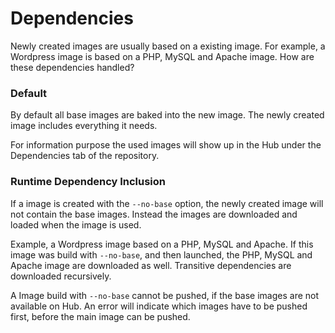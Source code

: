 # Dependencies
Newly created images are usually based on a existing image.
For example, a Wordpress image is based on a PHP, MySQL and Apache image.
How are these dependencies handled?

### Default
By default all base images are baked into the new image. The newly created image includes everything it needs.

For information purpose the used images will show up in the Hub under the Dependencies tab of the repository.

### Runtime Dependency Inclusion
If a image is created with the `--no-base` option, the newly created image will not contain the base images. 
Instead the images are downloaded and loaded when the image is used.

Example, a Wordpress image based on a PHP, MySQL and Apache. If this image was build with `--no-base`, and then launched,
the PHP, MySQL and Apache image are downloaded as well. Transitive dependencies are downloaded recursively.

A Image build with `--no-base` cannot be pushed, if the base images are not available on Hub. 
An error will indicate which images have to be pushed first, before the main image can be pushed.
